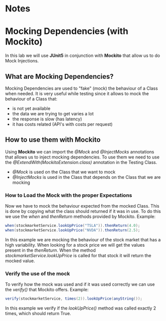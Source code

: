 # Notes

# Mocking Dependencies (with Mockito)

In this lab we will use **JUnit5** in conjunction with **Mockito** that allow us to do Mock Injections.

## What are Mocking Dependencies?

Mocking Dependencies are used to "fake" (mock) the behaviour of a Class when needed. It is very useful while testing since it allows to mock the behaviour of a Class that:

- is not yet available
- the data we are trying to get varies a lot
- the response is slow (has latency)
- it has costs related (API's with costs per request)

## How to use them with Mockito

Using **Mockito** we can import the *@Mock* and *@InjectMocks* annotations that allows us to inject mocking dependencies. To use them we need to use the *@ExtendWith(MockitoExtension.class)* annotation in the Testing Class.

- *@Mock* is used on the Class that we want to mock
- *@InjectMocks* is used in the Class that depends on the Class that we are mocking

### How to Load the Mock with the proper Expectations

Now we have to mock the behaviour expected from the mocked Class. This is done by copying what the class should returned if it was in use. To do this we use the *when* and *thenReturn* methods provided by Mockito. Example:

```java
when(stockmarketService.lookUpPrice("TSLA")).thenReturn(4.0);
when(stockmarketService.lookUpPrice("NVDA")).thenReturn(2.5);
```
 In this example we are mocking the behaviour of the stock market that has a high variability. When looking for a stock price we will get the values present in the *thenReturn*.
 When the method *stockmarketService.lookUpPrice* is called for that stock it will return the mocked value.

### Verify the use of the mock

To verify how the mock was used and if it was used correctly we can use the *verify()* that Mockito offers. Example:

```java
verify(stockmarketService, times(2)).lookUpPrice(anyString());
```

In this example we verify if the *lookUpPrice()* method was called exactly 2 times, which should return True.

